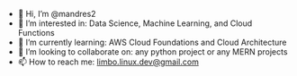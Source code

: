 - 👋 Hi, I’m @mandres2
- 👀 I’m interested in: Data Science, Machine Learning, and Cloud Functions
- 🌱 I’m currently learning: AWS Cloud Foundations and Cloud Architecture
- 💞️ I’m looking to collaborate on: any python project or any MERN projects
- 📫 How to reach me: limbo.linux.dev@gmail.com

<!---
mandres2/mandres2 is a ✨ special ✨ repository because its `README.md` (this file) appears on your GitHub profile.
You can click the Preview link to take a look at your changes.
--->
